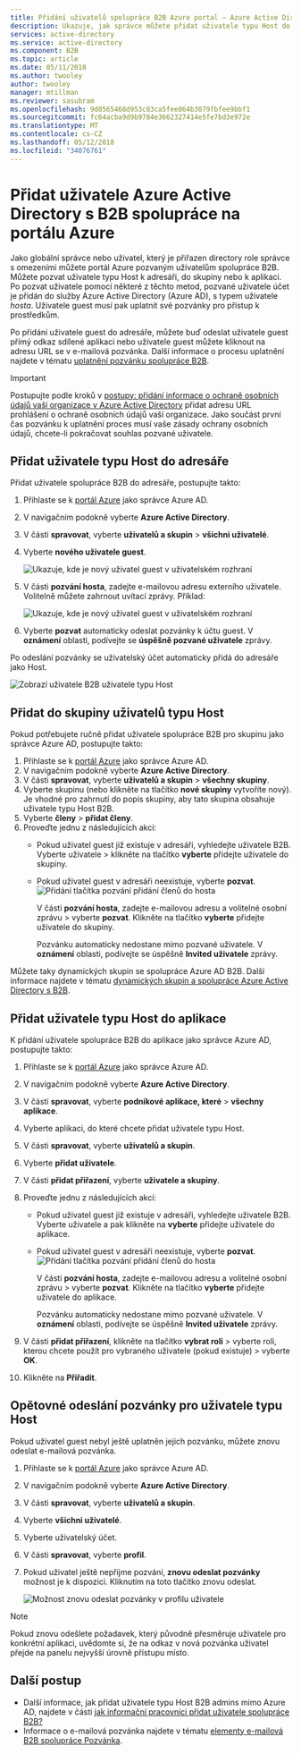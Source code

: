 ```yaml
---
title: Přidání uživatelů spolupráce B2B Azure portal – Azure Active Directory | Microsoft Docs
description: Ukazuje, jak správce můžete přidat uživatele typu Host do svého adresáře z partnerské organizace pomocí spolupráce B2B Azure Active Directory (Azure AD).
services: active-directory
ms.service: active-directory
ms.component: B2B
ms.topic: article
ms.date: 05/11/2018
ms.author: twooley
author: twooley
manager: mtillman
ms.reviewer: sasubram
ms.openlocfilehash: 9d0565468d953c83ca5fee864b3079fbfee9bbf1
ms.sourcegitcommit: fc64acba9d9b9784e3662327414e5fe7bd3e972e
ms.translationtype: MT
ms.contentlocale: cs-CZ
ms.lasthandoff: 05/12/2018
ms.locfileid: "34076761"
---
```

# <a name="add-azure-active-directory-b2b-collaboration-users-in-the-azure-portal"></a>Přidat uživatele Azure Active Directory s B2B spolupráce na portálu Azure

Jako globální správce nebo uživatel, který je přiřazen directory role správce s omezeními můžete portál Azure pozvaným uživatelům spolupráce B2B. Můžete pozvat uživatele typu Host k adresáři, do skupiny nebo k aplikaci. Po pozvat uživatele pomocí některé z těchto metod, pozvané uživatele účet je přidán do služby Azure Active Directory (Azure AD), s typem uživatele *hosta*. Uživatele guest musí pak uplatnit své pozvánky pro přístup k prostředkům.

Po přidání uživatele guest do adresáře, můžete buď odeslat uživatele guest přímý odkaz sdílené aplikaci nebo uživatele guest můžete kliknout na adresu URL se v e-mailová pozvánka. Další informace o procesu uplatnění najdete v tématu [uplatnění pozvánku spolupráce B2B](active-directory-b2b-redemption-experience.md).

> [!IMPORTANT]
> Postupujte podle kroků v [postupy: přidání informace o ochraně osobních údajů vaší organizace v Azure Active Directory](https://aka.ms/adprivacystatement) přidat adresu URL prohlášení o ochraně osobních údajů vaší organizace. Jako součást první čas pozvánku k uplatnění proces musí vaše zásady ochrany osobních údajů, chcete-li pokračovat souhlas pozvané uživatele. 

## <a name="add-guest-users-to-the-directory"></a>Přidat uživatele typu Host do adresáře

Přidat uživatele spolupráce B2B do adresáře, postupujte takto:

1. Přihlaste se k [portál Azure](https://portal.azure.com) jako správce Azure AD.
2. V navigačním podokně vyberte **Azure Active Directory**.
3. V části **spravovat**, vyberte **uživatelů a skupin** > **všichni uživatelé**.
4. Vyberte **nového uživatele guest**.

   ![Ukazuje, kde je nový uživatel guest v uživatelském rozhraní](./media/active-directory-b2b-admin-add-users/NewGuestUser-Directory.png) 
 
7. V části **pozvání hosta**, zadejte e-mailovou adresu externího uživatele. Volitelně můžete zahrnout uvítací zprávy. Příklad:

   ![Ukazuje, kde je nový uživatel guest v uživatelském rozhraní](./media/active-directory-b2b-admin-add-users/InviteGuest.png) 

8. Vyberte **pozvat** automaticky odeslat pozvánky k účtu guest. V **oznámení** oblasti, podívejte se **úspěšně pozvané uživatele** zprávy. 
 
Po odeslání pozvánky se uživatelský účet automaticky přidá do adresáře jako Host.


![Zobrazí uživatele B2B uživatele typu Host](./media/active-directory-b2b-admin-add-users/GuestUserType.png)  

## <a name="add-guest-users-to-a-group"></a>Přidat do skupiny uživatelů typu Host
Pokud potřebujete ručně přidat uživatele spolupráce B2B pro skupinu jako správce Azure AD, postupujte takto:

1. Přihlaste se k [portál Azure](https://portal.azure.com) jako správce Azure AD.
2. V navigačním podokně vyberte **Azure Active Directory**.
3. V části **spravovat**, vyberte **uživatelů a skupin** > **všechny skupiny**.
4. Vyberte skupinu (nebo klikněte na tlačítko **nové skupiny** vytvoříte nový). Je vhodné pro zahrnutí do popis skupiny, aby tato skupina obsahuje uživatele typu Host B2B.
5. Vyberte **členy** > **přidat členy**. 
6. Proveďte jednu z následujících akcí:
   - Pokud uživatel guest již existuje v adresáři, vyhledejte uživatele B2B. Vyberte uživatele > klikněte na tlačítko **vyberte** přidejte uživatele do skupiny.
   - Pokud uživatel guest v adresáři neexistuje, vyberte **pozvat**.
   ![Přidání tlačítka pozvání přidání členů do hosta](./media/active-directory-b2b-admin-add-users/GroupInvite.png)
   
      V části **pozvání hosta**, zadejte e-mailovou adresu a volitelné osobní zprávu > vyberte **pozvat**. Klikněte na tlačítko **vyberte** přidejte uživatele do skupiny.

      Pozvánku automaticky nedostane mimo pozvané uživatele. V **oznámení** oblasti, podívejte se úspěšně **Invited uživatele** zprávy. 

Můžete taky dynamických skupin se spolupráce Azure AD B2B. Další informace najdete v tématu [dynamických skupin a spolupráce Azure Active Directory s B2B](active-directory-b2b-dynamic-groups.md).

## <a name="add-guest-users-to-an-application"></a>Přidat uživatele typu Host do aplikace

K přidání uživatele spolupráce B2B do aplikace jako správce Azure AD, postupujte takto:

1. Přihlaste se k [portál Azure](https://portal.azure.com) jako správce Azure AD.
2. V navigačním podokně vyberte **Azure Active Directory**.
3. V části **spravovat**, vyberte **podnikové aplikace, které** > **všechny aplikace**.
4. Vyberte aplikaci, do které chcete přidat uživatele typu Host.
5. V části **spravovat**, vyberte **uživatelů a skupin**.
6. Vyberte **přidat uživatele**.
7. V části **přidat přiřazení**, vyberte **uživatele a skupiny**.
8. Proveďte jednu z následujících akcí:
   - Pokud uživatel guest již existuje v adresáři, vyhledejte uživatele B2B. Vyberte uživatele a pak klikněte na **vyberte** přidejte uživatele do aplikace.
   - Pokud uživatel guest v adresáři neexistuje, vyberte **pozvat**.
   ![Přidání tlačítka pozvání přidání členů do hosta](./media/active-directory-b2b-admin-add-users/AppInviteUsers.png)
   
      V části **pozvání hosta**, zadejte e-mailovou adresu a volitelné osobní zprávu > vyberte **pozvat**. Klikněte na tlačítko **vyberte** přidejte uživatele do aplikace.

      Pozvánku automaticky nedostane mimo pozvané uživatele. V **oznámení** oblasti, podívejte se úspěšně **Invited uživatele** zprávy.

9. V části **přidat přiřazení**, klikněte na tlačítko **vybrat roli** > vyberte roli, kterou chcete použít pro vybraného uživatele (pokud existuje) > vyberte **OK**.
10. Klikněte na **Přiřadit**.
 
## <a name="resend-invitations-to-guest-users"></a>Opětovné odeslání pozvánky pro uživatele typu Host

Pokud uživatel guest nebyl ještě uplatněn jejich pozvánku, můžete znovu odeslat e-mailová pozvánka.

1. Přihlaste se k [portál Azure](https://portal.azure.com) jako správce Azure AD.
2. V navigačním podokně vyberte **Azure Active Directory**.
3. V části **spravovat**, vyberte **uživatelů a skupin**.
4. Vyberte **všichni uživatelé**.
5. Vyberte uživatelský účet.
6. V části **spravovat**, vyberte **profil**.
7. Pokud uživatel ještě nepřijme pozvání, **znovu odeslat pozvánky** možnost je k dispozici. Kliknutím na toto tlačítko znovu odeslat.

   ![Možnost znovu odeslat pozvánky v profilu uživatele](./media/active-directory-b2b-admin-add-users/Resend-Invitation.png)

> [!NOTE]
> Pokud znovu odešlete požadavek, který původně přesměruje uživatele pro konkrétní aplikaci, uvědomte si, že na odkaz v nová pozvánka uživatel přejde na panelu nejvyšší úrovně přístupu místo.

## <a name="next-steps"></a>Další postup

- Další informace, jak přidat uživatele typu Host B2B admins mimo Azure AD, najdete v části [jak informační pracovníci přidat uživatele spolupráce B2B?](active-directory-b2b-iw-add-users.md)
- Informace o e-mailová pozvánka najdete v tématu [elementy e-mailová B2B spolupráce Pozvánka](active-directory-b2b-invitation-email.md).

